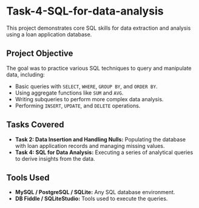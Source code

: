 # Task-4-SQL-for-data-analysis

This project demonstrates core SQL skills for data extraction and analysis using a loan application database.

## Project Objective

The goal was to practice various SQL techniques to query and manipulate data, including:
- Basic queries with `SELECT`, `WHERE`, `GROUP BY`, and `ORDER BY`.
- Using aggregate functions like `SUM` and `AVG`.
- Writing subqueries to perform more complex data analysis.
- Performing `INSERT`, `UPDATE`, and `DELETE` operations.

## Tasks Covered
- **Task 2: Data Insertion and Handling Nulls:** Populating the database with loan application records and managing missing values.
- **Task 4: SQL for Data Analysis:** Executing a series of analytical queries to derive insights from the data.

## Tools Used

- **MySQL / PostgreSQL / SQLite:** Any SQL database environment.
- **DB Fiddle / SQLiteStudio:** Tools used to execute the queries.
